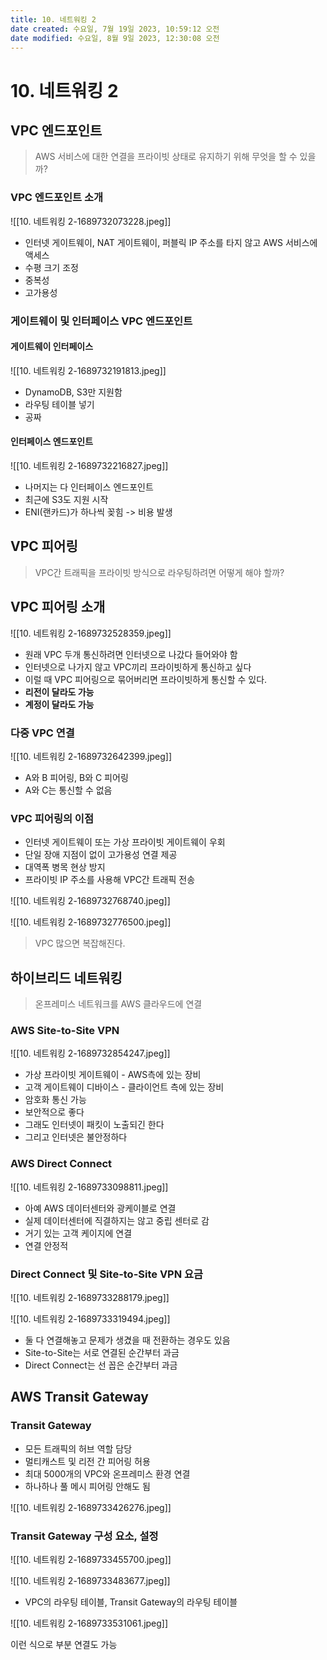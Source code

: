 ```yaml
---
title: 10. 네트워킹 2
date created: 수요일, 7월 19일 2023, 10:59:12 오전
date modified: 수요일, 8월 9일 2023, 12:30:08 오전
---
```

# 10. 네트워킹 2

## VPC 엔드포인트

> AWS 서비스에 대한 연결을 프라이빗 상태로 유지하기 위해 무엇을 할 수 있을까?

### VPC 엔드포인트 소개

![[10. 네트워킹 2-1689732073228.jpeg]]

- 인터넷 게이트웨이, NAT 게이트웨이, 퍼블릭 IP 주소를 타지 않고 AWS 서비스에 액세스
- 수평 크기 조정
- 중복성
- 고가용성

### 게이트웨이 및 인터페이스 VPC 엔드포인트

#### 게이트웨이 인터페이스

![[10. 네트워킹 2-1689732191813.jpeg]]

- DynamoDB, S3만 지원함
- 라우팅 테이블 넣기
- 공짜

#### 인터페이스 엔드포인트

![[10. 네트워킹 2-1689732216827.jpeg]]

- 나머지는 다 인터페이스 엔드포인트
- 최근에 S3도 지원 시작
- ENI(랜카드)가 하나씩 꽂힘 -> 비용 발생

## VPC 피어링

> VPC간 트래픽을 프라이빗 방식으로 라우팅하려면 어떻게 해야 할까?

## VPC 피어링 소개

![[10. 네트워킹 2-1689732528359.jpeg]]

- 원래 VPC 두개 통신하려면 인터넷으로 나갔다 들어와야 함
- 인터넷으로 나가지 않고 VPC끼리 프라이빗하게 통신하고 싶다
- 이럴 때 VPC 피어링으로 묶어버리면 프라이빗하게 통신할 수 있다.
- **리전이 달라도 가능**
- **계정이 달라도 가능**

### 다중 VPC 연결

![[10. 네트워킹 2-1689732642399.jpeg]]

- A와 B 피어링, B와 C 피어링
- A와 C는 통신할 수 없음

### VPC 피어링의 이점

- 인터넷 게이트웨이 또는 가상 프라이빗 게이트웨이 우회
- 단일 장애 지점이 없이 고가용성 연결 제공
- 대역폭 병목 현상 방지
- 프라이빗 IP 주소를 사용해 VPC간 트래픽 전송

![[10. 네트워킹 2-1689732768740.jpeg]]

![[10. 네트워킹 2-1689732776500.jpeg]]

> VPC 많으면 복잡해진다. 

## 하이브리드 네트워킹

> 온프레미스 네트워크를 AWS 클라우드에 연결

### AWS Site-to-Site VPN

![[10. 네트워킹 2-1689732854247.jpeg]]

- 가상 프라이빗 게이트웨이 - AWS측에 있는 장비
- 고객 게이트웨이 디바이스 - 클라이언트 측에 있는 장비
- 암호화 통신 가능
- 보안적으로 좋다
- 그래도 인터넷이 패킷이 노출되긴 한다
- 그리고 인터넷은 불안정하다

### AWS Direct Connect

![[10. 네트워킹 2-1689733098811.jpeg]]

- 아예 AWS 데이터센터와 광케이블로 연결
- 실제 데이터센터에 직결하지는 않고 중립 센터로 감
- 거기 있는 고객 케이지에 연결
- 연결 안정적

### Direct Connect 및 Site-to-Site VPN 요금

![[10. 네트워킹 2-1689733288179.jpeg]]

![[10. 네트워킹 2-1689733319494.jpeg]]

- 둘 다 연결해놓고 문제가 생겼을 때 전환하는 경우도 있음
- Site-to-Site는 서로 연결된 순간부터 과금
- Direct Connect는 선 꼽은 순간부터 과금

## AWS Transit Gateway

### Transit Gateway

- 모든 트래픽의 허브 역할 담당
- 멀티캐스트 및 리전 간 피어링 허용
- 최대 5000개의 VPC와 온프레미스 환경 연결
- 하나하나 풀 메시 피어링 안해도 됨

![[10. 네트워킹 2-1689733426276.jpeg]]

### Transit Gateway 구성 요소, 설정

![[10. 네트워킹 2-1689733455700.jpeg]]

![[10. 네트워킹 2-1689733483677.jpeg]]

- VPC의 라우팅 테이블, Transit Gateway의 라우팅 테이블

![[10. 네트워킹 2-1689733531061.jpeg]]

이런 식으로 부분 연결도 가능

